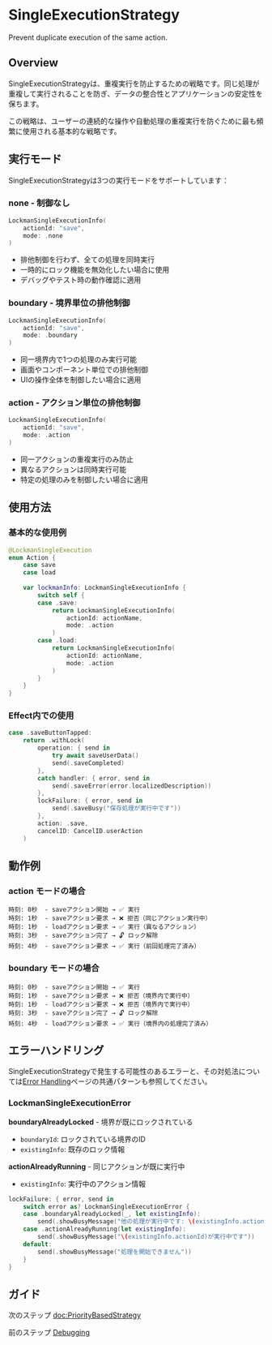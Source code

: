 # SingleExecutionStrategy

Prevent duplicate execution of the same action.

## Overview

SingleExecutionStrategyは、重複実行を防止するための戦略です。同じ処理が重複して実行されることを防ぎ、データの整合性とアプリケーションの安定性を保ちます。

この戦略は、ユーザーの連続的な操作や自動処理の重複実行を防ぐために最も頻繁に使用される基本的な戦略です。

## 実行モード

SingleExecutionStrategyは3つの実行モードをサポートしています：

### none - 制御なし

```swift
LockmanSingleExecutionInfo(
    actionId: "save",
    mode: .none
)
```

- 排他制御を行わず、全ての処理を同時実行
- 一時的にロック機能を無効化したい場合に使用
- デバッグやテスト時の動作確認に適用

### boundary - 境界単位の排他制御

```swift
LockmanSingleExecutionInfo(
    actionId: "save", 
    mode: .boundary
)
```

- 同一境界内で1つの処理のみ実行可能
- 画面やコンポーネント単位での排他制御
- UIの操作全体を制御したい場合に適用

### action - アクション単位の排他制御

```swift
LockmanSingleExecutionInfo(
    actionId: "save",
    mode: .action  
)
```

- 同一アクションの重複実行のみ防止
- 異なるアクションは同時実行可能
- 特定の処理のみを制御したい場合に適用

## 使用方法

### 基本的な使用例

```swift
@LockmanSingleExecution
enum Action {
    case save
    case load
    
    var lockmanInfo: LockmanSingleExecutionInfo {
        switch self {
        case .save:
            return LockmanSingleExecutionInfo(
                actionId: actionName,
                mode: .action
            )
        case .load:
            return LockmanSingleExecutionInfo(
                actionId: actionName,
                mode: .action
            )
        }
    }
}
```

### Effect内での使用

```swift
case .saveButtonTapped:
    return .withLock(
        operation: { send in
            try await saveUserData()
            send(.saveCompleted)
        },
        catch handler: { error, send in
            send(.saveError(error.localizedDescription))
        },
        lockFailure: { error, send in
            send(.saveBusy("保存処理が実行中です"))
        },
        action: .save,
        cancelID: CancelID.userAction
    )
```

## 動作例

### action モードの場合

```
時刻: 0秒  - saveアクション開始 → ✅ 実行
時刻: 1秒  - saveアクション要求 → ❌ 拒否（同じアクション実行中）
時刻: 1秒  - loadアクション要求 → ✅ 実行（異なるアクション）
時刻: 3秒  - saveアクション完了 → 🔓 ロック解除
時刻: 4秒  - saveアクション要求 → ✅ 実行（前回処理完了済み）
```

### boundary モードの場合

```
時刻: 0秒  - saveアクション開始 → ✅ 実行
時刻: 1秒  - saveアクション要求 → ❌ 拒否（境界内で実行中）
時刻: 1秒  - loadアクション要求 → ❌ 拒否（境界内で実行中）
時刻: 3秒  - saveアクション完了 → 🔓 ロック解除
時刻: 4秒  - loadアクション要求 → ✅ 実行（境界内の処理完了済み）
```

## エラーハンドリング

SingleExecutionStrategyで発生する可能性のあるエラーと、その対処法については[Error Handling](<doc:ErrorHandling>)ページの共通パターンも参照してください。

### LockmanSingleExecutionError

**boundaryAlreadyLocked** - 境界が既にロックされている
- `boundaryId`: ロックされている境界のID
- `existingInfo`: 既存のロック情報

**actionAlreadyRunning** - 同じアクションが既に実行中  
- `existingInfo`: 実行中のアクション情報

```swift
lockFailure: { error, send in
    switch error as? LockmanSingleExecutionError {
    case .boundaryAlreadyLocked(_, let existingInfo):
        send(.showBusyMessage("他の処理が実行中です: \(existingInfo.actionId)"))
    case .actionAlreadyRunning(let existingInfo):
        send(.showBusyMessage("\(existingInfo.actionId)が実行中です"))
    default:
        send(.showBusyMessage("処理を開始できません"))
    }
}
```

## ガイド

次のステップ <doc:PriorityBasedStrategy>

前のステップ [Debugging](<doc:DebuggingGuide>)
